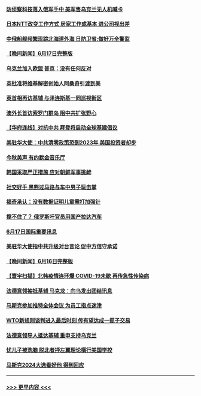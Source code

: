 #### [防侦察科技落入俄军手中 美军售乌克兰无人机喊卡](../pages/prog202/a103459292.md?t=06181751) 
#### [日本NTT改变工作方式 居家工作成基本 进公司视出差](../pages/prog202/a103459253.md?t=06181751) 
#### [中俄船舰频繁现踪北海道外海 日防卫省:做好万全警监](../pages/prog202/a103459224.md?t=06181751) 
#### [【晚间新闻】6月17日完整版](../pages/prog202/a103459073.md?t=06181751) 
#### [乌克兰加入欧盟 普京：没有任何反对](../pages/prog202/a103459088.md?t=06181751) 
#### [英批准将维基解密创始人阿桑奇引渡到美](../pages/prog202/a103458953.md?t=06181751) 
#### [英首相再访基辅 与泽连斯基一同巡视街区](../pages/prog202/a103458966.md?t=06181751) 
#### [澳外长首访索罗门群岛 阻中共扩张野心](../pages/prog202/a103458711.md?t=06181751) 
#### [【华府连线】对抗中共 拜登将启动全球基建倡议](../pages/prog202/a103458709.md?t=06181751) 
#### [美驻华大使：中共清零政策恐到2023年 美国投资者却步](../pages/prog202/a103458713.md?t=06181751) 
#### [今秋美声 有约默金音乐厅](../pages/prog202/a103458497.md?t=06181751) 
#### [韩国采取严正措施 应对朝鲜军事挑衅](../pages/prog202/a103458367.md?t=06181751) 
#### [社交好手 黑熊过马路与车中男子玩击掌](../pages/prog202/a103458379.md?t=06181751) 
#### [福奇承认：没有数据证明儿童需打加强针](../pages/prog202/a103458396.md?t=06181751) 
#### [撑不住了？ 俄罗斯吁官员用国产拉达汽车](../pages/prog202/a103458400.md?t=06181751) 
#### [6月17日国际重要讯息](../pages/prog202/a103458357.md?t=06181751) 
#### [美驻华大使指中共升级对台言论 促中方信守承诺](../pages/prog202/a103457886.md?t=06181751) 
#### [【晚间新闻】6月16日完整版](../pages/prog202/a103457705.md?t=06181751) 
#### [【寰宇扫描】北韩疫情连环爆 COVID-19未歇 再传急性传染病](../pages/prog202/a103457741.md?t=06181751) 
#### [法德意领袖抵基辅 马克龙：向乌发出团结讯息](../pages/prog202/a103457739.md?t=06181751) 
#### [马斯克参加推特全体会议 为员工指点迷津](../pages/prog202/a103457565.md?t=06181751) 
#### [WTO新规则谈判进入最后时刻 传有望达成一揽子交易](../pages/prog202/a103457506.md?t=06181751) 
#### [法德意领导人抵达基辅 重申支持乌克兰](../pages/prog202/a103457416.md?t=06181751) 
#### [忧儿子被洗脑 脱北者抨左翼理论横行美国学校](../pages/prog202/a103457038.md?t=06181751) 
#### [马斯克2024大选看好他 得到回应](../pages/prog202/a103457029.md?t=06181751) 

----
#### [ >>> 更早内容 <<< ](../indexes/prog202-earlier.md)
